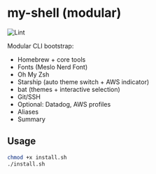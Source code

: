 # my-shell (modular)

![Lint](https://github.com/your-org/your-repo/actions/workflows/lint.yml/badge.svg)

Modular CLI bootstrap:
- Homebrew + core tools
- Fonts (Meslo Nerd Font)
- Oh My Zsh
- Starship (auto theme switch + AWS indicator)
- bat (themes + interactive selection)
- Git/SSH
- Optional: Datadog, AWS profiles
- Aliases
- Summary

## Usage
```bash
chmod +x install.sh
./install.sh
```
